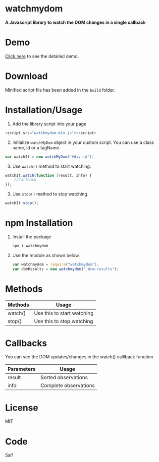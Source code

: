 # watchmydom

**A Javascript library to watch the DOM changes in a single callback**

# Demo

[Click here](https://saifkeralite.github.io/watchmydom/) to see the detailed demo.

# Download

Minified script file has been added in the `build` folder.

# Installation/Usage

1. Add the library script into your page

```javascript
<script src="watchmydom.min.js"></script>
```

2. Initialize `watchMyDom` object in your custom script. You can use a class name, id or a tagName.

```javascript
var watchIt = new watchMyDom("#div-id");
```

3. Use `watch()` method to start watching.

```javascript
watchIt.watch(function (result, info) {
	//Callback
});
```

3. Use `stop()` method to stop watching.

```javascript
watchIt.stop();
```

# npm Installation

1. Install the package

   ```javascript
   npm i watchmydom
   ```

2. Use the module as shown below.

   ```javascript
   var watchmydom = require("watchmydom");
   var domResults = new watchmydom(".dom-results");
   ```

# Methods

| Methods | Usage                      |
| ------- | -------------------------- |
| watch() | Use this to start watching |
| stop()  | Use this to stop watching  |

# Callbacks

You can see the DOM updates/changes in the watch() calllback function.

| Parameters | Usage                 |
| ---------- | --------------------- |
| result     | Sorted observations   |
| info       | Complete observations |

# License

MIT

# Code

Saif
